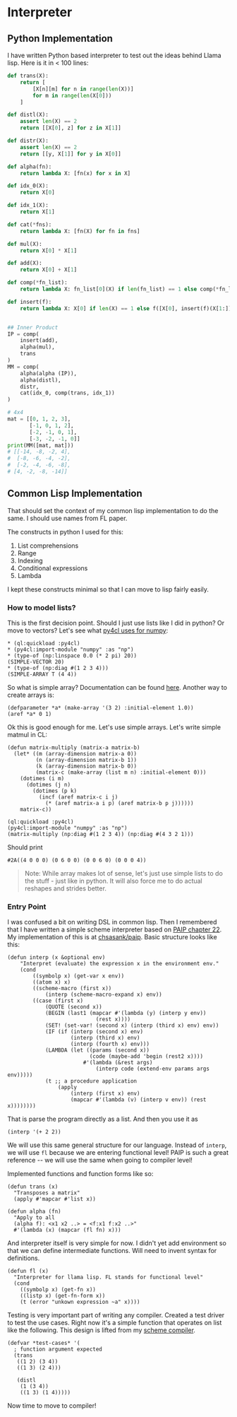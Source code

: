 # Interpreter

## Python Implementation

I have written Python based interpreter to test out the ideas behind Llama lisp. Here is it in < 100 lines:


```python
def trans(X):
    return [
        [X[n][m] for n in range(len(X))]
        for m in range(len(X[0]))
    ]

def distl(X):
    assert len(X) == 2
    return [[X[0], z] for z in X[1]]

def distr(X):
    assert len(X) == 2
    return [[y, X[1]] for y in X[0]]

def alpha(fn):
    return lambda X: [fn(x) for x in X]

def idx_0(X):
    return X[0]

def idx_1(X):
    return X[1]

def cat(*fns):
    return lambda X: [fn(X) for fn in fns]

def mul(X):
    return X[0] * X[1]

def add(X):
    return X[0] + X[1]

def comp(*fn_list):
    return lambda X: fn_list[0](X) if len(fn_list) == 1 else comp(*fn_list[:-1])(fn_list[-1](X))

def insert(f):
    return lambda X: X[0] if len(X) == 1 else f([X[0], insert(f)(X[1:])])


## Inner Product
IP = comp(
    insert(add),
    alpha(mul),
    trans
)
MM = comp(
    alpha(alpha (IP)),
    alpha(distl),
    distr,
    cat(idx_0, comp(trans, idx_1))
)

# 4x4
mat = [[0, 1, 2, 3],
       [-1, 0, 1, 2],
       [-2, -1, 0, 1],
       [-3, -2, -1, 0]]
print(MM([mat, mat]))
# [[-14, -8, -2, 4],
#  [-8, -6, -4, -2],
#  [-2, -4, -6, -8],
# [4, -2, -8, -14]]
```

## Common Lisp Implementation

That should set the context of my common lisp implementation to do the same. I should use names from FL paper.

The constructs in python I used for this:

1. List comprehensions
2. Range
3. Indexing
4. Conditional expressions
5. Lambda

I kept these constructs minimal so that I can move to lisp fairly easily.

### How to model lists?

This is the first decision point. Should I just use lists like I did in python? Or move to vectors? Let's see what [py4cl uses for numpy](./python-interop.md):

```common_lisp
* (ql:quickload :py4cl)
* (py4cl:import-module "numpy" :as "np")
* (type-of (np:linspace 0.0 (* 2 pi) 20))
(SIMPLE-VECTOR 20)
* (type-of (np:diag #(1 2 3 4)))
(SIMPLE-ARRAY T (4 4))
```



So what is simple array? Documentation can be found [here](https://lispcookbook.github.io/cl-cookbook/arrays.html). Another way to create arrays is:

```
(defparameter *a* (make-array '(3 2) :initial-element 1.0))
(aref *a* 0 1)
```

Ok this is good enough for me. Let's use simple arrays. Let's write simple matmul in CL:

```common_lisp
(defun matrix-multiply (matrix-a matrix-b)
  (let* ((m (array-dimension matrix-a 0))
         (n (array-dimension matrix-b 1))
         (k (array-dimension matrix-b 0))
         (matrix-c (make-array (list m n) :initial-element 0)))
    (dotimes (i m)
      (dotimes (j n)
        (dotimes (p k)
          (incf (aref matrix-c i j)
            (* (aref matrix-a i p) (aref matrix-b p j))))))
    matrix-c))

(ql:quickload :py4cl)
(py4cl:import-module "numpy" :as "np")
(matrix-multiply (np:diag #(1 2 3 4)) (np:diag #(4 3 2 1)))
```

Should print

```
#2A((4 0 0 0) (0 6 0 0) (0 0 6 0) (0 0 0 4))
```

> Note: While array makes lot of sense, let's just use simple lists to do the stuff - just like in python. It will also force me to do actual reshapes and strides better.

### Entry Point

I was confused a bit on writing DSL in common lisp. Then I remembered that I have written a simple scheme interpreter based on [PAIP chapter 22](https://github.com/norvig/paip-lisp/blob/main/docs/chapter22.md). My implementation of this is at [chsasank/paip](https://github.com/chsasank/paip/tree/main/ch22). Basic structure looks like this:

```common_lisp
(defun interp (x &optional env)
    "Interpret (evaluate) the expression x in the environment env."
    (cond
        ((symbolp x) (get-var x env))
        ((atom x) x)
        ((scheme-macro (first x))
            (interp (scheme-macro-expand x) env))
        ((case (first x)
            (QUOTE (second x))
            (BEGIN (last1 (mapcar #'(lambda (y) (interp y env))
                            (rest x))))
            (SET! (set-var! (second x) (interp (third x) env) env))
            (IF (if (interp (second x) env) 
                    (interp (third x) env)
                    (interp (fourth x) env)))
            (LAMBDA (let ((params (second x))
                          (code (maybe-add 'begin (rest2 x))))
                        #'(lambda (&rest args)
                            (interp code (extend-env params args env)))))
            (t ;; a procedure application
                (apply 
                    (interp (first x) env)
                    (mapcar #'(lambda (v) (interp v env)) (rest x))))))))
```

That is parse the program directly as a list. And then you use it as 

```
(interp '(+ 2 2))
```

We will use this same general structure for our language. Instead of `interp`, we will use `fl` because we are entering functional level! PAIP is such a great reference -- we will use the same when going to compiler level!

Implemented functions and function forms like so:

```common_lisp
(defun trans (x)
  "Transposes a matrix"
  (apply #'mapcar #'list x))

(defun alpha (fn)
  "Apply to all
  (alpha f): <x1 x2 ..> = <f:x1 f:x2 ..>"
  #'(lambda (x) (mapcar (fl fn) x)))
```

And interpreter itself is very simple for now. I didn't yet add environment so that we can define intermediate functions. Will need to invent syntax for definitions.

```common_lisp
(defun fl (x)
  "Interpreter for llama lisp. FL stands for functional level"
  (cond
    ((symbolp x) (get-fn x))
    ((listp x) (get-fn-form x))
    (t (error "unkown expression ~a" x))))
```

Testing is very important part of writing any compiler. Created a test driver to test the use cases. Right now it's a simple function that operates on list like the following. This design is lifted from my [scheme compiler](https://chsasank.com/scheme-compiler-1-integers.html).

```common_lisp
(defvar *test-cases* '(
  ; function argument expected
  (trans
   ((1 2) (3 4))
   ((1 3) (2 4)))

   (distl
    (1 (3 4))
    ((1 3) (1 4)))))
```

Now time to move to compiler!